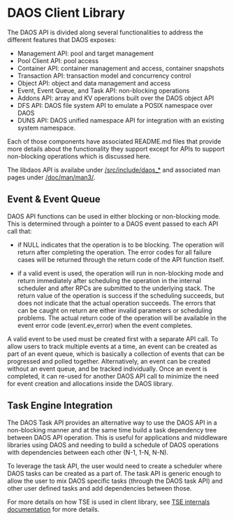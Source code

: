 # DAOS Client Library

The DAOS API is divided along several functionalities to address the different
features that DAOS exposes:
- Management API: pool and target management
- Pool Client API: pool access
- Container API: container management and access, container snapshots
- Transaction API: transaction model and concurrency control
- Object API: object and data management and access
- Event, Event Queue, and Task API: non-blocking operations
- Addons API: array and KV operations built over the DAOS object API
- DFS API: DAOS file system API to emulate a POSIX namespace over DAOS
- DUNS API: DAOS unified namespace API for integration with an existing system
  namespace.

Each of those components have associated README.md files that provide more
details about the functionality they support except for APIs to support
non-blocking operations which is discussed here.

The libdaos API is availabe under [/src/include/daos\_\*](/src/include/) and
associated man pages under [/doc/man/man3/](/doc/man/man3/).

## Event & Event Queue

DAOS API functions can be used in either blocking or non-blocking mode. This is
determined through a pointer to a DAOS event passed to each API call that:

- if NULL indicates that the operation is to be blocking. The operation will
  return after completing the operation. The error codes for all failure cases
  will be returned through the return code of the API function itself.

- if a valid event is used, the operation will run in non-blocking mode and
  return immediately after scheduling the operation in the internal scheduler
  and after RPCs are submitted to the underlying stack. The return value of the
  operation is success if the scheduling succeeds, but does not indicate that
  the actual operation succeeds. The errors that can be caught on return are
  either invalid parameters or scheduling problems. The actual return code of
  the operation will be available in the event error code (event.ev_error) when
  the event completes.

A valid event to be used must be created first with a separate API call. To
allow users to track multiple events at a time, an event can be created as part
of an event queue, which is basically a collection of events that can be
progressed and polled together. Alternatively, an event can be created without
an event queue, and be tracked individually. Once an event is completed, it can
re-used for another DAOS API call to minimize the need for event creation and
allocations inside the DAOS library.

## Task Engine Integration

The DAOS Task API provides an alternative way to use the DAOS API in a
non-blocking manner and at the same time build a task dependency tree between
DAOS API operation. This is useful for applications and middleware libraries
using DAOS and needing to build a schedule of DAOS operations with dependencies
between each other (N-1, 1-N, N-N).

To leverage the task API, the user would need to create a scheduler where DAOS
tasks can be created as a part of. The task API is generic enough to allow the
user to mix DAOS specific tasks (through the DAOS task API) and other user
defined tasks and add dependencies between those.

For more details on how TSE is used in client library, see [TSE internals
documentation](/src/common/README.md) for more details.
